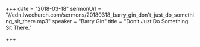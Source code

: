 +++
date = "2018-03-18"
sermonUrl = "//cdn.lwechurch.com/sermons/20180318_barry_gin_don't_just_do_something_sit_there.mp3"
speaker = "Barry Gin"
title = "Don’t Just Do Something. Sit There."

+++
